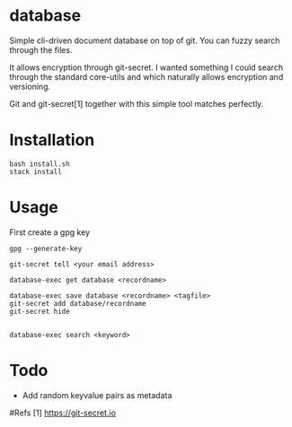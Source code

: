 # database

Simple cli-driven document database on top of git. You can fuzzy search through the files.  

It allows encryption through git-secret. I wanted something I could search through the standard core-utils and which naturally allows encryption and versioning. 

Git and git-secret[1] together with this simple tool matches perfectly.  

# Installation 

    bash install.sh
    stack install 

# Usage 

First create a gpg key 

    gpg --generate-key

    git-secret tell <your email address>

    database-exec get database <recordname>
    
    database-exec save database <recordname> <tagfile>
    git-secret add database/recordname
    git-secret hide 


    database-exec search <keyword>

# Todo 

* Add random keyvalue pairs as metadata

#Refs
[1] https://git-secret.io
